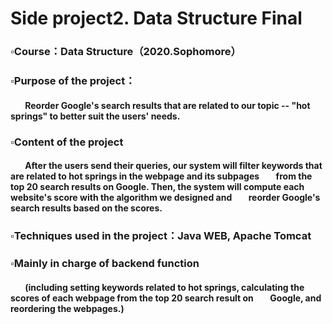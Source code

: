 # Side project2. Data Structure Final
### ▫️Course：Data Structure（2020.Sophomore）
### ▫️Purpose of the project：
#### &nbsp;&nbsp;&nbsp;&nbsp;&nbsp;&nbsp;&nbsp;Reorder Google's search results that are related to our topic -- "hot springs" to better suit the users' needs.
### ▫️Content of the project
#### &nbsp;&nbsp;&nbsp;&nbsp;&nbsp;&nbsp;&nbsp;After the users send their queries, our system will filter keywords that are related to hot springs in the webpage and its subpages &nbsp;&nbsp;&nbsp;&nbsp;&nbsp;&nbsp;&nbsp;from the top 20 search results on Google. Then, the system will compute each website's score with the algorithm we designed and &nbsp;&nbsp;&nbsp;&nbsp;&nbsp;&nbsp;&nbsp;reorder Google's search results based on the scores.
### ▫️Techniques used in the project：Java WEB, Apache Tomcat
### ▫️Mainly in charge of backend function
#### &nbsp;&nbsp;&nbsp;&nbsp;&nbsp;&nbsp;&nbsp;(including setting keywords related to hot springs, calculating the scores of each webpage from the top 20 search result on &nbsp;&nbsp;&nbsp;&nbsp;&nbsp;&nbsp;&nbsp;Google, and reordering the webpages.)
